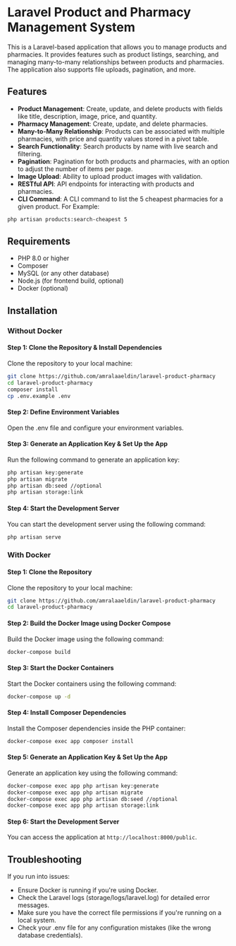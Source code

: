 # Laravel Product and Pharmacy Management System

This is a Laravel-based application that allows you to manage products and pharmacies. It provides features such as product listings, searching, and managing many-to-many relationships between products and pharmacies. The application also supports file uploads, pagination, and more.

## Features

-   **Product Management**: Create, update, and delete products with fields like title, description, image, price, and quantity.
-   **Pharmacy Management**: Create, update, and delete pharmacies.
-   **Many-to-Many Relationship**: Products can be associated with multiple pharmacies, with price and quantity values stored in a pivot table.
-   **Search Functionality**: Search products by name with live search and filtering.
-   **Pagination**: Pagination for both products and pharmacies, with an option to adjust the number of items per page.
-   **Image Upload**: Ability to upload product images with validation.
-   **RESTful API**: API endpoints for interacting with products and pharmacies.
-   **CLI Command**: A CLI command to list the 5 cheapest pharmacies for a given product.
    For Example:

```bash
php artisan products:search-cheapest 5
```

## Requirements

-   PHP 8.0 or higher
-   Composer
-   MySQL (or any other database)
-   Node.js (for frontend build, optional)
-   Docker (optional)

## Installation

### Without Docker

#### Step 1: Clone the Repository & Install Dependencies

Clone the repository to your local machine:

```bash
git clone https://github.com/amralaaeldin/laravel-product-pharmacy
cd laravel-product-pharmacy
composer install
cp .env.example .env
```

#### Step 2: Define Environment Variables

Open the .env file and configure your environment variables.

#### Step 3: Generate an Application Key & Set Up the App

Run the following command to generate an application key:

```bash
php artisan key:generate
php artisan migrate
php artisan db:seed //optional
php artisan storage:link
```

#### Step 4: Start the Development Server

You can start the development server using the following command:

```bash
php artisan serve
```

### With Docker

#### Step 1: Clone the Repository

Clone the repository to your local machine:

```bash
git clone https://github.com/amralaaeldin/laravel-product-pharmacy
cd laravel-product-pharmacy
```

#### Step 2: Build the Docker Image using Docker Compose

Build the Docker image using the following command:

```bash
docker-compose build
```

#### Step 3: Start the Docker Containers

Start the Docker containers using the following command:

```bash
docker-compose up -d
```

#### Step 4: Install Composer Dependencies

Install the Composer dependencies inside the PHP container:

```bash
docker-compose exec app composer install
```

#### Step 5: Generate an Application Key & Set Up the App

Generate an application key using the
following command:

```bash
docker-compose exec app php artisan key:generate
docker-compose exec app php artisan migrate
docker-compose exec app php artisan db:seed //optional
docker-compose exec app php artisan storage:link
```

#### Step 6: Start the Development Server

You can access the application at `http://localhost:8000/public`.

## Troubleshooting

If you run into issues:

-   Ensure Docker is running if you're using Docker.
-   Check the Laravel logs (storage/logs/laravel.log) for detailed error messages.
-   Make sure you have the correct file permissions if you're running on a local system.
-   Check your .env file for any configuration mistakes (like the wrong database credentials).
